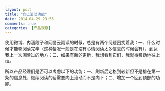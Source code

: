 ```yaml
---
layout: post
title: "向上滚动功能"
date: 2014-04-29 23:53
comments: true
categories: [产品观察]
---
```


使用微博、内涵段子和网易云阅读的时候，总是有两个问题困扰着我：一、什么时候才能够阅读完毕（这种情况一般是在没有心情阅读太多信息的时候会有），到达我上一次阅读过的地方；二、如果有新的更新，我想看到它们，我就得费劲地往上拉。

所以产品经理们是否可以考虑以下的功能：一、刷新后定格到较新但不是排在第一条的信息处，继续阅读的话需要向上滚动而不是向下；二、增加一个回到顶部的功能。